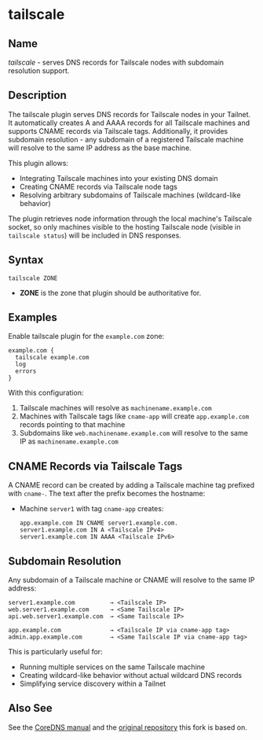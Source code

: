 # tailscale

## Name

*tailscale* - serves DNS records for Tailscale nodes with subdomain resolution support.

## Description

The tailscale plugin serves DNS records for Tailscale nodes in your Tailnet. It automatically creates A and AAAA records for all Tailscale machines and supports CNAME records via Tailscale tags. Additionally, it provides subdomain resolution - any subdomain of a registered Tailscale machine will resolve to the same IP address as the base machine.

This plugin allows:
- Integrating Tailscale machines into your existing DNS domain
- Creating CNAME records via Tailscale node tags
- Resolving arbitrary subdomains of Tailscale machines (wildcard-like behavior)

The plugin retrieves node information through the local machine's Tailscale socket, so only machines visible to the hosting Tailscale node (visible in `tailscale status`) will be included in DNS responses.

## Syntax

```
tailscale ZONE
```

* **ZONE** is the zone that plugin should be authoritative for.

## Examples

Enable tailscale plugin for the `example.com` zone:

```
example.com {
  tailscale example.com
  log
  errors
}
```

With this configuration:
1. Tailscale machines will resolve as `machinename.example.com`
2. Machines with Tailscale tags like `cname-app` will create `app.example.com` records pointing to that machine
3. Subdomains like `web.machinename.example.com` will resolve to the same IP as `machinename.example.com`

## CNAME Records via Tailscale Tags

A CNAME record can be created by adding a Tailscale machine tag prefixed with `cname-`. The text after the prefix becomes the hostname:

* Machine `server1` with tag `cname-app` creates:
  ```
  app.example.com IN CNAME server1.example.com.
  server1.example.com IN A <Tailscale IPv4>
  server1.example.com IN AAAA <Tailscale IPv6>
  ```

## Subdomain Resolution

Any subdomain of a Tailscale machine or CNAME will resolve to the same IP address:

```
server1.example.com          → <Tailscale IP>
web.server1.example.com      → <Same Tailscale IP>
api.web.server1.example.com  → <Same Tailscale IP>

app.example.com              → <Tailscale IP via cname-app tag>
admin.app.example.com        → <Same Tailscale IP via cname-app tag>
```

This is particularly useful for:
- Running multiple services on the same Tailscale machine
- Creating wildcard-like behavior without actual wildcard DNS records
- Simplifying service discovery within a Tailnet

## Also See

See the [CoreDNS manual](https://coredns.io/manual) and the [original repository](https://github.com/ShrewdHydra/coredns-tailscale) this fork is based on.
